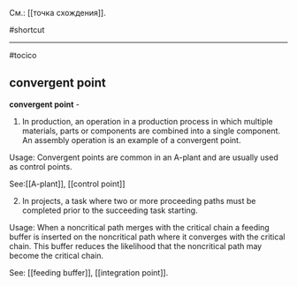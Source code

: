 См.: [[точка схождения]].

#shortcut




<hr/>

#tocico

## convergent point

<b>convergent point</b> - 
1. In production, an operation in a production process in which multiple materials,  parts or components are combined into a single component. An assembly operation is an example of a convergent point. 

Usage: Convergent points are common in an A-plant and are usually used as control points.

See:[[A-plant]], [[control point]]

2. In projects, a task where two or more proceeding paths must be completed prior to the succeeding task starting. 

Usage: When a noncritical path merges with the critical chain a feeding buffer is inserted on the noncritical path where it converges with the critical chain.  This buffer reduces the likelihood that the noncritical path may become the critical chain.

See: [[feeding buffer]], [[integration point]].
